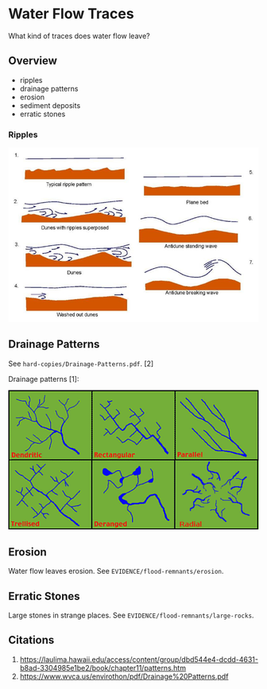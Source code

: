 # Water Flow Traces

What kind of traces does water flow leave?

## Overview

- ripples
- drainage patterns
- erosion
- sediment deposits
- erratic stones

### Ripples

![](img/ripple.jpg)

## Drainage Patterns

See `hard-copies/Drainage-Patterns.pdf`. [2]

Drainage patterns [1]:

![](img/drainage-patterns.gif)

## Erosion

Water flow leaves erosion. See `EVIDENCE/flood-remnants/erosion`.

## Erratic Stones

Large stones in strange places. See `EVIDENCE/flood-remnants/large-rocks`.

## Citations

1. https://laulima.hawaii.edu/access/content/group/dbd544e4-dcdd-4631-b8ad-3304985e1be2/book/chapter11/patterns.htm
2. https://www.wvca.us/envirothon/pdf/Drainage%20Patterns.pdf
